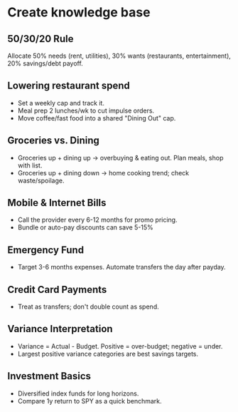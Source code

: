 # Create knowledge base

## 50/30/20 Rule
Allocate 50% needs (rent, utilities), 30% wants (restaurants, entertainment), 20% savings/debt payoff.

## Lowering restaurant spend
- Set a weekly cap and track it.
- Meal prep 2 lunches/wk to cut impulse orders.
- Move coffee/fast food into a shared "Dining Out" cap.

## Groceries vs. Dining
- Groceries up + dining up → overbuying & eating out. Plan meals, shop with list.
- Groceries up + dining down → home cooking trend; check waste/spoilage.

## Mobile & Internet Bills
- Call the provider every 6-12 months for promo pricing.
- Bundle or auto-pay discounts can save 5-15%

## Emergency Fund
- Target 3-6 months expenses. Automate transfers the day after payday.

## Credit Card Payments
- Treat as transfers; don't double count as spend.

## Variance Interpretation
- Variance = Actual - Budget. Positive = over-budget; negative = under.
- Largest positive variance categories are best savings targets.

## Investment Basics
- Diversified index funds for long horizons.
- Compare 1y return to SPY as a quick benchmark.

